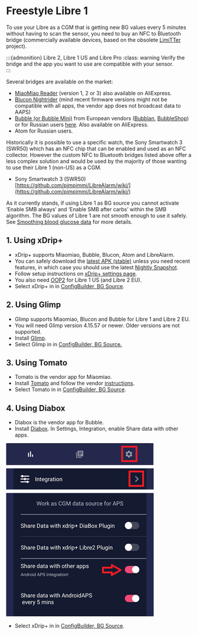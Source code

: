 # Freestyle Libre 1

To use your Libre as a CGM that is getting new BG values every 5 minutes without having to scan the sensor, you need to buy an NFC to Bluetooth bridge (commercially available devices, based on the obsolete [LimiTTer](https://github.com/JoernL/LimiTTer) project).

:::{admonition} Libre 2, Libre 1 US and Libre Pro :class: warning Verify the bridge and the app you want to use are compatible with your sensor.  
:::

Several bridges are available on the market:

-   [MiaoMiao Reader](https://www.miaomiao.cool/) (version 1, 2 or 3) also available on AliExpress.
-   [Blucon Nightrider](https://www.ambrosiasys.com/our-products/blucon/) (mind recent firmware versions might not be compatible with all apps, the vendor app does not broadcast data to AAPS)
-   [Bubble (or Bubble Mini)](https://www.bubblesmartreader.com/) from European vendors ([Bubblan](https://www.bubblan.org/), [BubbleShop](https://bubbleshop.eu/)) or for Russian users [here](https://vk.com/saharmonitor/). Also available on AliExpress.
-   Atom for Russian users.

Historically it is possible to use a specific watch, the Sony Smartwatch 3 (SWR50) which has an NFC chip that can be enabled and used as an NFC collector. However the custom NFC to Bluetooth bridges listed above offer a less complex solution and would be used by the majority of those wanting to use their Libre 1 (non-US) as a CGM.

-   Sony Smartwatch 3 (SWR50) [https://github.com/pimpimmi/LibreAlarm/wiki/](https://github.com/pimpimmi/LibreAlarm/wiki/)

As it currently stands, if using Libre 1 as BG source you cannot activate ‘Enable SMB always’ and ‘Enable SMB after carbs’ within the SMB algorithm. The BG values of Libre 1 are not smooth enough to use it safely. See [Smoothing blood glucose data](../Usage/Smoothing-Blood-Glucose-Data-in-xDrip.md) for more details.

## 1. Using xDrip+

-   xDrip+ supports Miaomiao, Bubble, Blucon, Atom and LibreAlarm.
-   You can safely download the [latest APK (stable)](https://xdrip-plus-updates.appspot.com/stable/xdrip-plus-latest.apk) unless you need recent features, in which case you should use the latest [Nightly Snapshot](https://github.com/NightscoutFoundation/xDrip/releases).
-   Follow setup instructions on [xDrip+ settings page](../Configuration/xdrip.md).
-    You also need [OOP2](https://drive.google.com/file/d/1f1VHW2I8w7Xe3kSQqdaY3kihPLs47ILS/view) for Libre 1 US (and Libre 2 EU).
-   Select xDrip+ in in [ConfigBuilder, BG Source](../Configuration/Config-Builder.md#bg-source).

## 2. Using Glimp

-   Glimp supports Miaomiao, Blucon and Bubble for Libre 1 and Libre 2 EU.
-   You will need Glimp version 4.15.57 or newer. Older versions are not supported.
-   Install [Glimp](https://play.google.com/store/apps/details?id=it.ct.glicemia).
-   Select Glimp in in [ConfigBuilder, BG Source.](../Configuration/Config-Builder.md#bg-source)

## 3. Using Tomato

- Tomato is the vendor app for Miaomiao.
- Install [Tomato](http://tomato.cool/#download_page) and follow the vendor [instructions](http://tomato.cool/how-to-broadcast-data-to-android-aps/tips/).
- Select Tomato in in [ConfigBuilder, BG Source](../Configuration/Config-Builder.md#bg-source).

## 4. Using Diabox

- Diabox is the vendor app for Bubble.
- Install [Diabox](https://t.me/s/DiaboxApp). In Settings, Integration, enable Share data with other apps.

![Diabox](../images/Diabox.png)

- Select xDrip+ in in [ConfigBuilder, BG Source](../Configuration/Config-Builder.md#bg-source).
